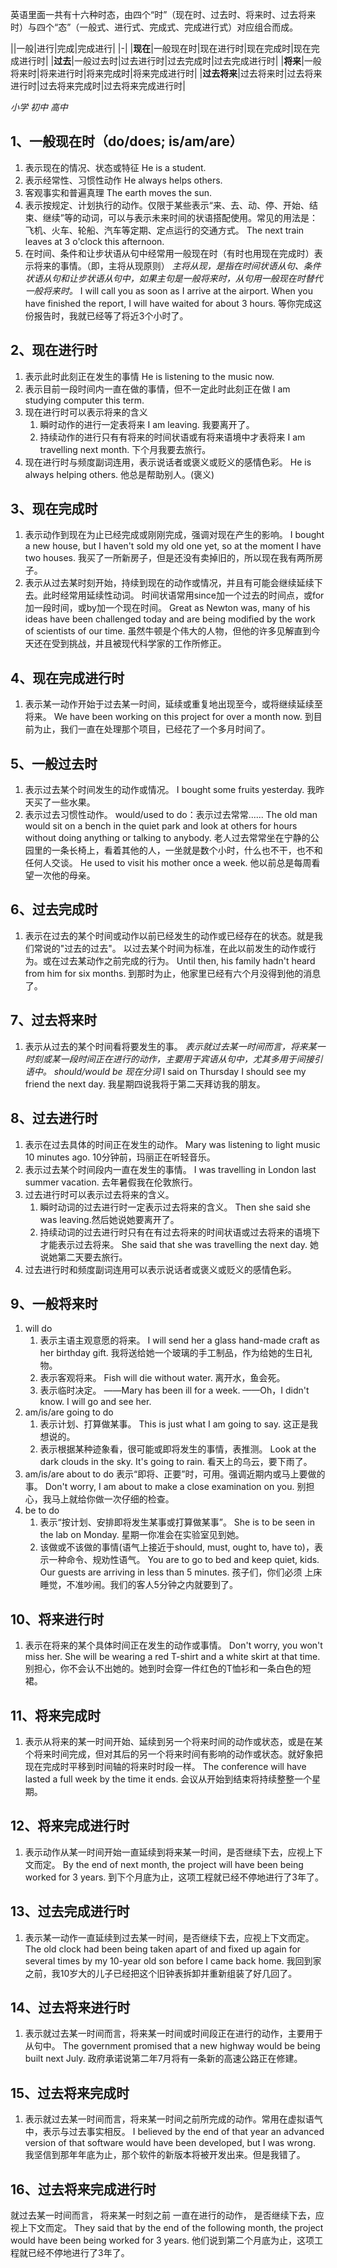 ---
---
英语里面一共有十六种时态，由四个“时”（现在时、过去时、将来时、过去将来时）与四个“态”（一般式、进行式、完成式、完成进行式）对应组合而成。

||一般|进行|完成|完成进行|
|-|
|**现在**|<red>一般现在时|<red>现在进行时|<red>现在完成时|<blue>现在完成进行时|
|**过去**|<red>一般过去时|<green>过去进行时|<green>过去完成时|过去完成进行时|
|**将来**|<red>一般将来时|<blue>将来进行时|将来完成时|将来完成进行时|
|**过去将来**|<green>过去将来时|过去将来进行时|过去将来完成时|过去将来完成进行时|

*<red>小学</red> <green>初中</green> <blue>高中</blue>*

## <red>1、一般现在时（do/does; is/am/are）

1. 表示现在的情况、状态或特征
He is a student.
2. 表示经常性、习惯性动作
He always helps others.
3. 客观事实和普遍真理
The earth moves the sun.
4. 表示按规定、计划执行的动作。仅限于某些表示“来、去、动、停、开始、结束、继续”等的动词，可以与表示未来时间的状语搭配使用。常见的用法是：飞机、火车、轮船、汽车等定期、定点运行的交通方式。
The next train leaves at 3 o'clock this afternoon.
5. 在时间、条件和让步状语从句中经常用一般现在时（有时也用现在完成时）表示将来的事情。（即，主将从现原则）
*主将从现，是指在时间状语从句、条件状语从句和让步状语从句中，如果主句是一般将来时，从句用一般现在时替代一般将来时。*
I will call you as soon as I arrive at the airport.
When you have finished the report, I will have waited for about 3 hours.
等你完成这份报告时，我就已经等了将近3个小时了。

## <red>2、现在进行时

1. 表示此时此刻正在发生的事情
He is listening to the music now.
2. 表示目前一段时间内一直在做的事情，但不一定此时此刻正在做
I am studying computer this term.
3. 现在进行时可以表示将来的含义
    1. 瞬时动作的进行一定表将来
    I am leaving.
    我要离开了。
    2. 持续动作的进行只有有将来的时间状语或有将来语境中才表将来
    I am travelling next month.
    下个月我要去旅行。
4. 现在进行时与频度副词连用，表示说话者或褒义或贬义的感情色彩。
He is always helping others.
他总是帮助别人。(褒义)

## <red>3、现在完成时

1. 表示动作到现在为止已经完成或刚刚完成，强调对现在产生的影响。
I bought a new house, but I haven't sold my old one yet, so at the moment I have two houses.
我买了一所新房子，但是还没有卖掉旧的，所以现在我有两所房子。
2. 表示从过去某时刻开始，持续到现在的动作或情况，并且有可能会继续延续下去。此时经常用延续性动词。
时间状语常用since加一个过去的时间点，或for加一段时间，或by加一个现在时间。
Great as Newton was, many of his ideas have been challenged today and are being modified by the work of scientists of our time.
虽然牛顿是个伟大的人物，但他的许多见解直到今天还在受到挑战，并且被现代科学家的工作所修正。

## <blue>4、现在完成进行时

1. 表示某一动作开始于过去某一时间，延续或重复地出现至今，或将继续延续至将来。
We have been working on this project for over a month now.
到目前为止，我们一直在处理那个项目，已经花了一个多月时间了。

## <red>5、一般过去时

1. 表示过去某个时间发生的动作或情况。
I bought some fruits yesterday.
我昨天买了一些水果。
2. 表示过去习惯性动作。
would/used to do：表示过去常常......
The old man would sit on a bench in the quiet park and look at others for hours without doing anything or talking to anybody.
老人过去常常坐在宁静的公园里的一条长椅上，看着其他的人，一坐就是数个小时，什么也不干，也不和任何人交谈。
He used to visit his mother once a week.
他以前总是每周看望一次他的母亲。

## <green>6、过去完成时

1. 表示在过去的某个时间或动作以前已经发生的动作或已经存在的状态。就是我们常说的"过去的过去"。
以过去某个时间为标准，在此以前发生的动作或行为。或在过去某动作之前完成的行为。
Until then, his family hadn't heard from him for six months.
到那时为止，他家里已经有六个月没得到他的消息了。

## <green>7、过去将来时

1. 表示从过去的某个时间看将要发生的事。
*表示就过去某一时间而言，将来某一时刻或某一段时间正在进行的动作，主要用于宾语从句中，尤其多用于间接引语中。
should/would be 现在分词*
I said on Thursday I should see my friend the next day.
我星期四说我将于第二天拜访我的朋友。

## <green>8、过去进行时

1. 表示在过去具体的时间正在发生的动作。
Mary was listening to light music 10 minutes ago.
10分钟前，玛丽正在听轻音乐。
2. 表示过去某个时间段内一直在发生的事情。
I was travelling in London last summer vacation.
去年暑假我在伦敦旅行。
3. 过去进行时可以表示过去将来的含义。
    1. 瞬时动词的过去进行时一定表示过去将来的含义。
    Then she said she was leaving.然后她说她要离开了。
    2. 持续动词的过去进行时只有在有过去将来的时间状语或过去将来的语境下才能表示过去将来。
    She said that she was travelling the next day.
    她说她第二天要去旅行。
4. 过去进行时和频度副词连用可以表示说话者或褒义或贬义的感情色彩。

## <red>9、一般将来时

1. will do
    1. 表示主语主观意愿的将来。
    I will send her a glass hand-made craft as her birthday gift.
    我将送给她一个玻璃的手工制品，作为给她的生日礼物。
    2. 表示客观将来。
    Fish will die without water.
    离开水，鱼会死。
    3. 表示临时决定。
    ——Mary has been ill for a week.
    ——Oh，I didn't know. I will go and see her.
2. am/is/are going to do
    1. 表示计划、打算做某事。
    This is just what I am going to say.
    这正是我想说的。
    2. 表示根据某种迹象看，很可能或即将发生的事情，表推测。
    Look at the dark clouds in the sky. It's going to rain.
    看天上的乌云，要下雨了。
3. am/is/are about to do
表示“即将、正要”时，可用。强调近期内或马上要做的事。
Don't worry, I am about to make a close examination on you.
别担心，我马上就给你做一次仔细的检查。
4. be to do
    1. 表示“按计划、安排即将发生某事或打算做某事”。
    She is to be seen in the lab on Monday.
    星期一你准会在实验室见到她。
    2. 该做或不该做的事情(语气上接近于should, must, ought to, have to)，表示一种命令、规劝性语气。
    You are to go to bed and keep quiet, kids. Our guests are arriving in less than 5 minutes.
    孩子们，你们必须 上床睡觉，不准吵闹。我们的客人5分钟之内就要到了。

## <blue>10、将来进行时

1. 表示在将来的某个具体时间正在发生的动作或事情。
Don't worry, you won't miss her. She will be wearing a red T-shirt and a white skirt at that time.
别担心，你不会认不出她的。她到时会穿一件红色的T恤衫和一条白色的短裙。

## 11、将来完成时

1. 表示从将来的某一时间开始、延续到另一个将来时间的动作或状态，或是在某个将来时间完成，但对其后的另一个将来时间有影响的动作或状态。就好象把现在完成时平移到时间轴的将来时时段一样。
The conference will have lasted a full week by the time it ends.
会议从开始到结束将持续整整一个星期。

## 12、将来完成进行时

1. 表示动作从某一时间开始一直延续到将来某一时间，是否继续下去，应视上下文而定。
By the end of next month, the project will have been being worked for 3 years.
到下个月底为止，这项工程就已经不停地进行了3年了。

## 13、过去完成进行时

1. 表示某一动作一直延续到过去某一时间，是否继续下去，应视上下文而定。
The old clock had been being taken apart of and fixed up again for several times by my 10-year old son before I came back home.
我回到家之前，我10岁大的儿子已经把这个旧钟表拆卸并重新组装了好几回了。

## 14、过去将来进行时

1. 表示就过去某一时间而言，将来某一时间或时间段正在进行的动作，主要用于从句中。
The government promised that a new highway would be being built next July.
政府承诺说第二年7月将有一条新的高速公路正在修建。

## 15、过去将来完成时

1. 表示就过去某一时间而言，将来某一时间之前所完成的动作。常用在虚拟语气中，表示与过去事实相反。
I believed by the end of that year an advanced version of that software would have been developed, but I was wrong.
我坚信到那年年底为止，那个软件的新版本将被开发出来。但是我错了。

## 16、过去将来完成进行时

就过去某一时间而言，
将来某一时刻之前  一直在进行的动作，
是否继续下去，应视上下文而定。
They said that by the end of the following month, the project would have been being worked for 3 years.
他们说到第二个月底为止，这项工程就已经不停地进行了3年了。
